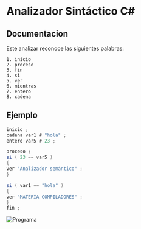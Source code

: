 # Analizador Sintáctico  C# 

## Documentacion
Este analizar reconoce las siguientes palabras:
```
1. inicio
2. proceso
3. fin
4. si
5. ver
6. mientras
7. entero
8. cadena
```
## Ejemplo
```c#
inicio ;
cadena var1 # "hola" ;
entero var5 # 23 ;

proceso ;
si ( 23 == var5 )
{
ver "Analizador semántico" ;
}

si ( var1 == "hola" )
{
ver "MATERIA COMPILADORES" ;
}
fin ;
```
![Programa](https://user-images.githubusercontent.com/56012784/110583255-cc946000-8143-11eb-8ef6-5e3f58deaabf.png)
